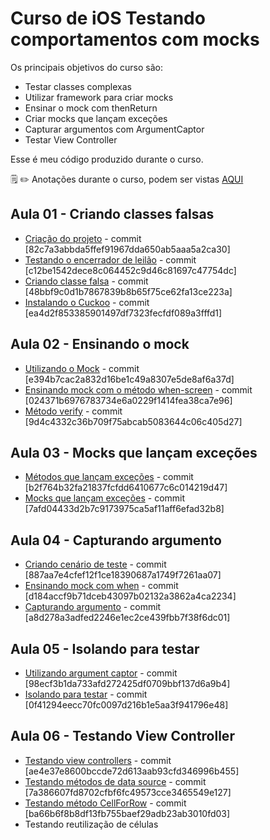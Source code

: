 # Curso de iOS Testando comportamentos com mocks

Os principais objetivos do curso são:
- Testar classes complexas
- Utilizar framework para criar mocks
- Ensinar o mock com thenReturn
- Criar mocks que lançam exceções
- Capturar argumentos com ArgumentCaptor
- Testar View Controller

Esse é meu código produzido durante o curso.

:spiral_notepad: :pencil2: Anotações durante o curso, podem ser vistas [AQUI](https://marcoaurelio.slite.com/api/s/note/8Maf3gzST386cCxGcbrznT/iOS-Testando-comportamentos-com-mocks)

## Aula 01 - Criando classes falsas
- [Criação do projeto](https://github.com/aureliomarco/alura-ios-teste-com-mocks/commit/82c7a3abbda5ffef91967dda650ab5aaa5a2ca30) - commit [82c7a3abbda5ffef91967dda650ab5aaa5a2ca30]
- [Testando o encerrador de leilão](https://github.com/aureliomarco/alura-ios-teste-com-mocks/commit/c12be1542dece8c064452c9d46c81697c47754dc) - commit [c12be1542dece8c064452c9d46c81697c47754dc]
- [Criando classe falsa](https://github.com/aureliomarco/alura-ios-teste-com-mocks/commit/48bbf9c0d1b7867839b8b65f75ce62fa13ce223a) - commit [48bbf9c0d1b7867839b8b65f75ce62fa13ce223a]
- [Instalando o Cuckoo](https://github.com/aureliomarco/alura-ios-teste-com-mocks/commit/ea4d2f853385901497df7323fecfdf089a3fffd1) - commit [ea4d2f853385901497df7323fecfdf089a3fffd1]

## Aula 02 - Ensinando o mock
- [Utilizando o Mock](https://github.com/aureliomarco/alura-ios-teste-com-mocks/commit/e394b7cac2a832d16be1c49a8307e5de8af6a37d) - commit [e394b7cac2a832d16be1c49a8307e5de8af6a37d]
- [Ensinando mock com o método when-screen](https://github.com/aureliomarco/alura-ios-teste-com-mocks/commit/024371b6976783734e6a0229f1414fea38ca7e96) - commit [024371b6976783734e6a0229f1414fea38ca7e96]
- [Método verify](https://github.com/aureliomarco/alura-ios-teste-com-mocks/commit/9d4c4332c36b709f75abcab5083644c06c405d27) - commit [9d4c4332c36b709f75abcab5083644c06c405d27]

## Aula 03 - Mocks que lançam exceções
- [Métodos que lançam exceções](https://github.com/aureliomarco/alura-ios-teste-com-mocks/commit/b2f764b32fa21837fcfdd6410677c6c014219d47) - commit [b2f764b32fa21837fcfdd6410677c6c014219d47]
- [Mocks que lançam exceções](https://github.com/aureliomarco/alura-ios-teste-com-mocks/commit/7afd04433d2b7c9173975ca5af11aff6efad32b8) - commit [7afd04433d2b7c9173975ca5af11aff6efad32b8]

## Aula 04 - Capturando argumento
- [Criando cenário de teste](https://github.com/aureliomarco/alura-ios-teste-com-mocks/commit/887aa7e4cfef12f1ce18390687a1749f7261aa07) - commit [887aa7e4cfef12f1ce18390687a1749f7261aa07]
- [Ensinando mock com when](https://github.com/aureliomarco/alura-ios-teste-com-mocks/commit/d184accf9b71dceb43097b02132a3862a4ca2234) - commit [d184accf9b71dceb43097b02132a3862a4ca2234]
- [Capturando argumento](https://github.com/aureliomarco/alura-ios-teste-com-mocks/commit/a8d278a3adfed2246e1ec2ce439fbb7f38f6dc01) - commit [a8d278a3adfed2246e1ec2ce439fbb7f38f6dc01]

## Aula 05 - Isolando para testar
- [Utilizando argument captor](https://github.com/aureliomarco/alura-ios-teste-com-mocks/commit/98ecf3b1da733afd272425df0709bbf137d6a9b4) - commit [98ecf3b1da733afd272425df0709bbf137d6a9b4]
- [Isolando para testar](https://github.com/aureliomarco/alura-ios-teste-com-mocks/commit/0f41294eecc70fc0097d216b1e5aa3f941796e48) - commit [0f41294eecc70fc0097d216b1e5aa3f941796e48]

## Aula 06 - Testando View Controller
- [Testando view controllers](https://github.com/aureliomarco/alura-ios-teste-com-mocks/commit/ae4e37e8600bccde72d613aab93cfd346996b455) - commit [ae4e37e8600bccde72d613aab93cfd346996b455]
- [Testando métodos de data source](https://github.com/aureliomarco/alura-ios-teste-com-mocks/commit/7a386607fd8702cfbf6fc49573cce3465549e127) - commit [7a386607fd8702cfbf6fc49573cce3465549e127]
- [Testando método CellForRow](https://github.com/aureliomarco/alura-ios-teste-com-mocks/commit/ba66b6f8b8df13fb755baef29adb23ab3010fd03) - commit [ba66b6f8b8df13fb755baef29adb23ab3010fd03]
- Testando reutilização de células
